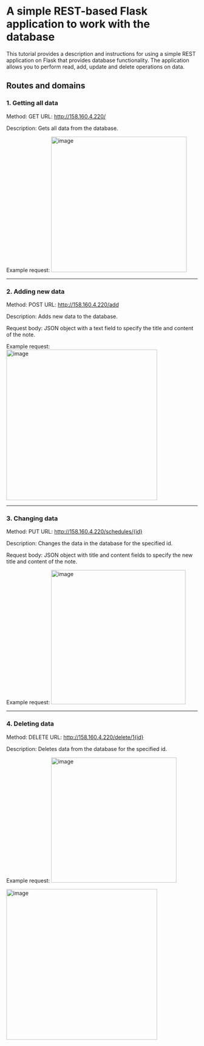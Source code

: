 # A simple REST-based Flask application to work with the database

This tutorial provides a description and instructions for using a simple REST application on Flask that provides database functionality. The application allows you to perform read, add, update and delete operations on data.

## Routes and domains
### 1. Getting all data
Method: GET
URL: http://158.160.4.220/

Description: Gets all data from the database.

Example request:
<img width="357" alt="image" src="https://github.com/Where456/Skypro_exam/assets/119400636/1d2d220f-804b-432b-8045-5b411deb8984">

---
### 2. Adding new data
Method: POST
URL: http://158.160.4.220/add

Description: Adds new data to the database.

Request body: JSON object with a text field to specify the title and content of the note.

Example request:
<img width="397" alt="image" src="https://github.com/Where456/Skypro_exam/assets/119400636/e6a8149f-0567-41da-8117-2382ebc31278">

---
### 3. Changing data
Method: PUT
URL: http://158.160.4.220/schedules/{id}

Description: Changes the data in the database for the specified id.

Request body: JSON object with title and content fields to specify the new title and content of the note.

Example request:
<img width="354" alt="image" src="https://github.com/Where456/Skypro_exam/assets/119400636/2bec6af9-05e0-4533-a3cd-7c859c7f2704">

---
### 4. Deleting data
Method: DELETE
URL: http://158.160.4.220/delete/1{id}

Description: Deletes data from the database for the specified id.

Example request:
<img width="330" alt="image" src="https://github.com/Where456/Skypro_exam/assets/119400636/41b6a63f-ce5b-468b-9d47-ca38a7ff3ad4">


<img width="397" alt="image" src="https://github.com/Where456/Skypro_exam/assets/119400636/e6a8149f-0567-41da-8117-2382ebc31278">
